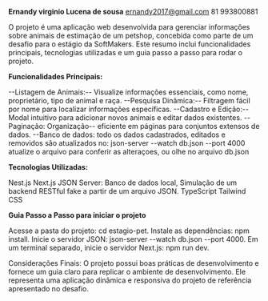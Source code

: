 **Ernandy virginio Lucena de sousa**
ernandy2017@gmail.com
81 993800881

O projeto é uma aplicação web desenvolvida para gerenciar informações sobre animais de estimação de um petshop, concebida como parte de um desafio para o estágio da SoftMakers. Este resumo inclui funcionalidades principais, tecnologias utilizadas e um guia passo a passo para rodar o projeto.

**Funcionalidades Principais:**

--Listagem de Animais:-- Visualize informações essenciais, como nome, proprietário, tipo de animal e raça.
--Pesquisa Dinâmica:-- Filtragem fácil por nome para localizar informações específicas.
--Cadastro e Edição:-- Modal intuitivo para adicionar novos animais e editar dados existentes.
--Paginação: Organização-- eficiente em páginas para conjuntos extensos de dados.
--Banco de dados: todo os dados cadastrados, editados e removidos são atualizados no: json-server --watch db.json --port 4000
atualize o arquivo para conferir as alteraçoes, ou olhe no arquivo db.json

**Tecnologias Utilizadas:**

Nest.js
Next.js
JSON Server: Banco de dados local, Simulação de um backend RESTful fake a partir de um arquivo JSON.
TypeScript
Tailwind CSS

**Guia Passo a Passo para iniciar o projeto**

Acesse a pasta do projeto: cd estagio-pet.
Instale as dependências: npm install.
Inicie o servidor JSON: json-server --watch db.json --port 4000. 
Em um terminal separado, inicie o servidor Next.js: npm run dev.


Considerações Finais:
O projeto possui boas práticas de desenvolvimento e fornece um guia claro para replicar o ambiente de desenvolvimento. Ele representa uma aplicação dinâmica e responsiva do projeto de referência apresentado no desafio.